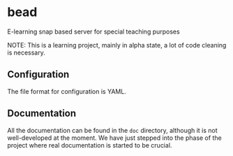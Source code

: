 bead
====

E-learning snap based server for special teaching purposes

NOTE: This is a learning project, mainly in alpha state,
a lot of code cleaning is necessary.

Configuration
-------------

The file format for configuration is YAML.

Documentation
-------------

All the documentation can be found in the `doc` directory, although it is not
well-developed at the moment. We have just stepped into the phase of the
project where real documentation is started to be crucial.

